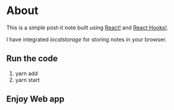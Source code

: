 # About 
This is a simple post-it note built using [React!](https://reactjs.org/docs/create-a-new-react-app.html) and [React Hooks!](https://reactjs.org/docs/hooks-intro.html).

I have integrated *localstorage* for storing notes in your browser.

## Run the code
1. yarn add
2. yarn start 

## Enjoy Web app







